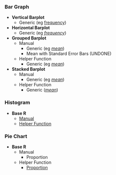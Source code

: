 ### Bar Graph
- **Vertical Barplot**
   - Generic (eg [frequency]([SC]-Descriptive-Analytics/[SC]-Data-Visualisation/[M]-Vertical-Barplot))
- **Horizontal Barplot**
   - Generic (eg [_frequency_]([SC]-Descriptive-Analytics/[SC]-Data-Visualisation/[M]-Horizontal-Barplot))
- **Grouped Barplot**
   - Manual
     - Generic (eg [_mean_]([SC]-Descriptive-Analytics/[SC]-Data-Visualisation/[M]-Grouped-Barplot))
     - Mean with Standard Error Bars (UNDONE)
    - Helper Function
      - Generic (eg [_mean_]([SC]-Descriptive-Analytics/[SC]-Data-Visualisation/[HF]-Grouped-Barplot-&-Frequency-Table))
- **Stacked Barplot**
    - Manual
      - Generic (eg [_mean_]([SC]-Descriptive-Analytics/[SC]-Data-Visualisation/[M]-Stacked-Barplot))
    - Helper Function
      - Generic ([_mean_]([SC]-Descriptive-Analytics/[SC]-Data-Visualisation/[HF]-Stacked-Barplot-&-Frequency-Table))

### Histogram
- **Base R**
  - [Manual]([SC]-Descriptive-Analytics/[SC]-Data-Visualisation/[M]-Histogram-&-Frequency-Table)
  - [Helper Function]([SC]-Descriptive-Analytics/[SC]-Data-Visualisation/[HF]-Histogram-&-Frequency-Table)

### Pie Chart
- **Base R**
  - Manual
    - Proportion
  - Helper Function
    - [Proportion]([SC]-Descriptive-Analytics/[SC]-Data-Visualisation/[HF]-(Prop)-Pie-Chart-&-Frequency-Table)
